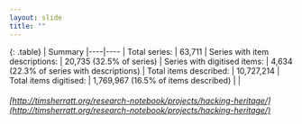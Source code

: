 ```yaml
---
layout: slide
title: ""
---
```


{: .table}
| Summary
|----|----
| Total series:              |             63,711
| Series with item descriptions:     |     20,735 (32.5% of series)
| Series with digitised items:       |     4,634 (22.3% of series with descriptions)
| Total items described:         |         10,727,214
| Total items digitised:         |         1,769,967 (16.5% of items described)
|  |  


###### [http://timsherratt.org/research-notebook/projects/hacking-heritage/](http://timsherratt.org/research-notebook/projects/hacking-heritage/)

